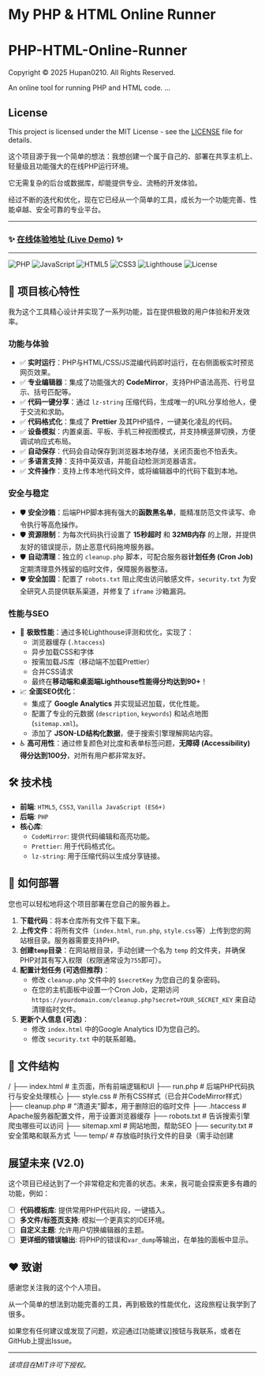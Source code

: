 # My PHP & HTML Online Runner
# PHP-HTML-Online-Runner
Copyright © 2025 Hupan0210. All Rights Reserved.

An online tool for running PHP and HTML code.
...
## License
This project is licensed under the MIT License - see the [LICENSE](LICENSE) file for details.

这个项目源于我一个简单的想法：我想创建一个属于自己的、部署在共享主机上、轻量级且功能强大的在线PHP运行环境。

它无需复杂的后台或数据库，却能提供专业、流畅的开发体验。

经过不断的迭代和优化，现在它已经从一个简单的工具，成长为一个功能完善、性能卓越、安全可靠的专业平台。

---

### ✨ **[在线体验地址 (Live Demo)](https://nlbw.pp.ua/)** ✨

---

![PHP](https://img.shields.io/badge/PHP-777BB4?style=for-the-badge&logo=php&logoColor=white)
![JavaScript](https://img.shields.io/badge/JavaScript-F7DF1E?style=for-the-badge&logo=javascript&logoColor=black)
![HTML5](https://img.shields.io/badge/HTML5-E34F26?style=for-the-badge&logo=html5&logoColor=white)
![CSS3](https://img.shields.io/badge/CSS3-1572B6?style=for-the-badge&logo=css3&logoColor=white)
![Lighthouse](https://img.shields.io/badge/Lighthouse-90%2B-brightgreen?style=for-the-badge&logo=lighthouse)
![License](https://img.shields.io/badge/License-MIT-blue.svg?style=for-the-badge)

## 🌟 项目核心特性

我为这个工具精心设计并实现了一系列功能，旨在提供极致的用户体验和开发效率。

### 功能与体验
* ✅ **实时运行**：PHP与HTML/CSS/JS混编代码即时运行，在右侧面板实时预览网页效果。
* ✅ **专业编辑器**：集成了功能强大的 **CodeMirror**，支持PHP语法高亮、行号显示、括号匹配等。
* ✅ **代码一键分享**：通过 `lz-string` 压缩代码，生成唯一的URL分享给他人，便于交流和求助。
* ✅ **代码格式化**：集成了 **Prettier** 及其PHP插件，一键美化凌乱的代码。
* ✅ **设备模拟**：内置桌面、平板、手机三种视图模式，并支持横竖屏切换，方便调试响应式布局。
* ✅ **自动保存**：代码会自动保存到浏览器本地存储，关闭页面也不怕丢失。
* ✅ **多语言支持**：支持中英双语，并能自动检测浏览器语言。
* ✅ **文件操作**：支持上传本地代码文件，或将编辑器中的代码下载到本地。

### 安全与稳定
* 🛡️ **安全沙箱**：后端PHP脚本拥有强大的**函数黑名单**，能精准防范文件读写、命令执行等高危操作。
* 🛡️ **资源限制**：为每次代码执行设置了 **15秒超时** 和 **32MB内存** 的上限，并提供友好的错误提示，防止恶意代码拖垮服务器。
* 🛡️ **自动清理**：独立的 `cleanup.php` 脚本，可配合服务器**计划任务 (Cron Job)** 定期清理意外残留的临时文件，保障服务器整洁。
* 🛡️ **安全加固**：配置了 `robots.txt` 阻止爬虫访问敏感文件，`security.txt` 为安全研究人员提供联系渠道，并修复了 `iframe` 沙箱漏洞。

### 性能与SEO
* 🚀 **极致性能**：通过多轮Lighthouse评测和优化，实现了：
    * 浏览器缓存 (`.htaccess`)
    * 异步加载CSS和字体
    * 按需加载JS库（移动端不加载Prettier）
    * 合并CSS请求
    * 最终在**移动端和桌面端Lighthouse性能得分均达到90+**！
* 📈 **全面SEO优化**：
    * 集成了 **Google Analytics** 并实现延迟加载，优化性能。
    * 配置了专业的元数据 (`description`, `keywords`) 和站点地图 (`sitemap.xml`)。
    * 添加了 **JSON-LD结构化数据**，便于搜索引擎理解网站内容。
* ♿ **高可用性**：通过修复颜色对比度和表单标签问题，**无障碍 (Accessibility) 得分达到100分**，对所有用户都非常友好。

## 🛠️ 技术栈

* **前端**: `HTML5`, `CSS3`, `Vanilla JavaScript (ES6+)`
* **后端**: `PHP`
* **核心库**:
    * `CodeMirror`: 提供代码编辑和高亮功能。
    * `Prettier`: 用于代码格式化。
    * `lz-string`: 用于压缩代码以生成分享链接。

## 🚀 如何部署

您也可以轻松地将这个项目部署在您自己的服务器上。

1.  **下载代码**：将本仓库所有文件下载下来。
2.  **上传文件**：将所有文件（`index.html`, `run.php`, `style.css`等）上传到您的网站根目录。服务器需要支持PHP。
3.  **创建`temp`目录**：在网站根目录，手动创建一个名为 `temp` 的文件夹，并确保PHP对其有写入权限（权限通常设为`755`即可）。
4.  **配置计划任务 (可选但推荐)**：
    * 修改 `cleanup.php` 文件中的 `$secretKey` 为您自己的复杂密码。
    * 在您的主机面板中设置一个Cron Job，定期访问 `https://yourdomain.com/cleanup.php?secret=YOUR_SECRET_KEY` 来自动清理临时文件。
5.  **更新个人信息 (可选)**：
    * 修改 `index.html` 中的Google Analytics ID为您自己的。
    * 修改 `security.txt` 中的联系邮箱。

## 📁 文件结构
/
├── index.html         # 主页面，所有前端逻辑和UI
├── run.php            # 后端PHP代码执行与安全处理核心
├── style.css          # 所有CSS样式（已合并CodeMirror样式）
├── cleanup.php        # “清道夫”脚本，用于删除旧的临时文件
├── .htaccess          # Apache服务器配置文件，用于设置浏览器缓存
├── robots.txt         # 告诉搜索引擎爬虫哪些可以访问
├── sitemap.xml        # 网站地图，帮助SEO
├── security.txt       # 安全策略和联系方式
└── temp/              # 存放临时执行文件的目录（需手动创建

## 展望未来 (V2.0)

这个项目已经达到了一个非常稳定和完善的状态。未来，我可能会探索更多有趣的功能，例如：

* [ ] **代码模板库**: 提供常用PHP代码片段，一键插入。
* [ ] **多文件/标签页支持**: 模拟一个更真实的IDE环境。
* [ ] **自定义主题**: 允许用户切换编辑器的主题。
* [ ] **更详细的错误输出**: 将PHP的错误和`var_dump`等输出，在单独的面板中显示。

## ❤️ 致谢

 感谢您关注我的这个个人项目。

从一个简单的想法到功能完善的工具，再到极致的性能优化，这段旅程让我学到了很多。

如果您有任何建议或发现了问题，欢迎通过[功能建议]按钮与我联系，或者在GitHub上提出Issue。

---
*该项目在MIT许可下授权。*
